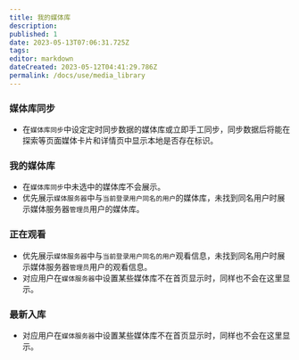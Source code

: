 ```yaml
---
title: 我的媒体库
description: 
published: 1
date: 2023-05-13T07:06:31.725Z
tags: 
editor: markdown
dateCreated: 2023-05-12T04:41:29.786Z
permalink: /docs/use/media_library
---
```


### 媒体库同步

- 在`媒体库同步`中设定定时同步数据的媒体库或立即手工同步，同步数据后将能在探索等页面媒体卡片和详情页中显示本地是否存在标识。

### 我的媒体库

- 在`媒体库同步`中未选中的媒体库不会展示。
- 优先展示`媒体服务器`中与`当前登录用户同名的用户`的媒体库，未找到同名用户时展示媒体服务器`管理员`用户的媒体库。

### 正在观看

- 优先展示`媒体服务器`中与`当前登录用户同名的用户`观看信息，未找到同名用户时展示媒体服务器`管理员`用户的观看信息。
- 对应用户在`媒体服务器`中设置某些媒体库不在首页显示时，同样也不会在这里显示。

### 最新入库
- 对应用户在`媒体服务器`中设置某些媒体库不在首页显示时，同样也不会在这里显示。